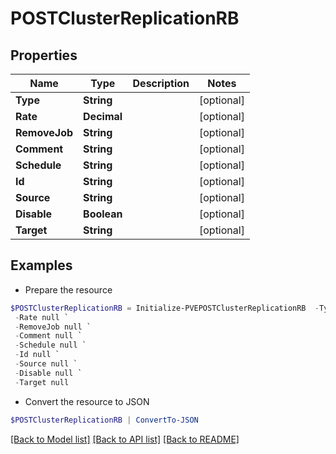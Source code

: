 # POSTClusterReplicationRB
## Properties

Name | Type | Description | Notes
------------ | ------------- | ------------- | -------------
**Type** | **String** |  | [optional] 
**Rate** | **Decimal** |  | [optional] 
**RemoveJob** | **String** |  | [optional] 
**Comment** | **String** |  | [optional] 
**Schedule** | **String** |  | [optional] 
**Id** | **String** |  | [optional] 
**Source** | **String** |  | [optional] 
**Disable** | **Boolean** |  | [optional] 
**Target** | **String** |  | [optional] 

## Examples

- Prepare the resource
```powershell
$POSTClusterReplicationRB = Initialize-PVEPOSTClusterReplicationRB  -Type null `
 -Rate null `
 -RemoveJob null `
 -Comment null `
 -Schedule null `
 -Id null `
 -Source null `
 -Disable null `
 -Target null
```

- Convert the resource to JSON
```powershell
$POSTClusterReplicationRB | ConvertTo-JSON
```

[[Back to Model list]](../README.md#documentation-for-models) [[Back to API list]](../README.md#documentation-for-api-endpoints) [[Back to README]](../README.md)

